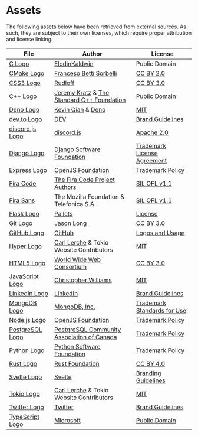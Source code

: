 # Assets

The following assets below have been retrieved from external sources. As such, they are subject to their own licenses, which require proper attribution and license linking.

File | Author | License
---- | ------ | -------
[C Logo](icons/lang/c.svg) | [ElodinKaldwin](https://commons.wikimedia.org/wiki/File:C_Programming_Language.svg) | Public Domain
[CMake Logo](icons/tech/cmake.svg) | [Franceso Betti Sorbelli](https://commons.wikimedia.org/wiki/File:Cmake.svg) | [CC BY 2.0]
[CSS3 Logo](icons/lang/css.svg) | [Rudloff](https://commons.wikimedia.org/wiki/File:CSS3_logo_and_wordmark.svg) | [CC BY 3.0]
[C++ Logo](icons/lang/cpp.svg) | [Jeremy Kratz](https://jeremykratz.com/) & [The Standard C++ Foundation](https://isocpp.org/home/terms-of-use) | [Public Domain](https://isocpp.org/home/terms-of-use)
[Deno Logo](icons/tech/deno.svg) | [Kevin Qian](https://ksm.sh/) & [Deno](https://deno.com/) | [MIT](https://github.com/denoland/dotland/blob/925ae4fd931935f8ea479a61b8bfaa97584c1feb/LICENSE)
[dev.to Logo](icons/social/dev.svg) | [DEV](https://dev.to/) | [Brand Guidelines](https://dev.to/brand)
[discord.js Logo](icons/lib/discord.js.svg) | [discord.js](https://discord.js.org/) | [Apache 2.0](https://github.com/discordjs/discord.js/blob/6aba9e99eb92429ed84a010a2051e658d0c641c4/packages/discord.js/LICENSE)
[Django Logo](icons/lib/django.svg) | [Django Software Foundation](https://www.djangoproject.com/foundation/) | [Trademark License Agreement](https://www.djangoproject.com/trademarks/)
[Express Logo](icons/lib/express.svg) | [OpenJS Foundation] | [Trademark Policy][OpenJS Foundation Trademark Policy]
[Fira Code](fonts/Fira-Code/) | [The Fira Code Project Authors](https://github.com/tonsky/FiraCode) | [SIL OFL v1.1](./src/fonts/Fira-Code/OFL.txt)
[Fira Sans](fonts/Fira-Sans/) | The Mozilla Foundation & Telefonica S.A. | [SIL OFL v1.1](./src/fonts/Fira-Sans/OFL.txt)
[Flask Logo](icons/lib/flask.svg) | [Pallets](https://palletsprojects.com/p/flask/) | [License](https://github.com/pallets/flask/blob/7ed89d3f9d2207c9a607f5dcdce106c0278e1332/artwork/LICENSE.rst)
[Git Logo](icons/tech/git.svg) | [Jason Long](https://jasonlong.me/) | [CC BY 3.0]
[GitHub Logo](icons/social/github.svg) | [GitHub](https://github.com) | [Logos and Usage](https://github.com/logos)
[Hyper Logo](icons/lib/hyper.svg) | [Carl Lerche] & Tokio Website Contributors | [MIT][MIT Tokio]
[HTML5 Logo](icons/lang/html.svg) | [World Wide Web Consortium](https://www.w3.org/) | [CC BY 3.0]
[JavaScript Logo](icons/lang/js.svg) | [Christopher Williams](https://www.voodootikigod.com/) | [MIT](https://github.com/voodootikigod/logo.js/blob/1544bdeed6d618a6cfe4f0650d04ab8d9cfa76d9/LICENSE)
[LinkedIn Logo](icons/social/linkedin.svg) | [LinkedIn](https://www.linkedin.com/) | [Brand Guidelines](https://brand.linkedin.com/)
[MongoDB Logo](icons/tech/mongo.svg) | [MongoDB, Inc.](https://www.mongodb.com/) | [Trademark Standards for Use](https://www.mongodb.com/legal/trademark-usage-guidelines)
[Node.js Logo](icons/tech/node.svg) | [OpenJS Foundation] | [Trademark Policy][OpenJS Foundation Trademark Policy]
[PostgreSQL Logo](icons/tech/postgres.svg) | [PostgreSQL Community Association of Canada](https://www.postgres.ca/) | [Trademark Policy](https://www.postgresql.org/about/policies/trademarks/)
[Python Logo](icons/lang/python.svg) | [Python Software Foundation](https://www.python.org/psf-landing/) | [Trademark Policy](https://www.python.org/psf/trademarks/)
[Rust Logo](icons/lang/rust.svg) | [Rust Foundation](https://foundation.rust-lang.org/) | [CC BY 4.0]
[Svelte Logo](icons/lib/svelte.svg) | [Svelte](https://svelte.dev/) | [Branding Guidelines](https://github.com/sveltejs/branding/blob/c4dfca6743572087a6aef0e109ffe3d95596e86a/README.md)
[Tokio Logo](icons/lib/tokio.svg) | [Carl Lerche] & Tokio Website Contributors | [MIT][MIT Tokio]
[Twitter Logo](icons/social/twitter.svg) | [Twitter](https://twitter.com/) | [Brand Guidelines](https://about.twitter.com/en/who-we-are/brand-toolkit)
[TypeScript Logo](icons/lang/ts.svg) | [Microsoft](https://www.typescriptlang.org/) | [Public Domain](https://www.typescriptlang.org/branding/)

[Carl Lerche]: https://carllerche.com/
[OpenJS Foundation]: https://openjsf.org/
[OpenJS Foundation Trademark Policy]: https://trademark-policy.openjsf.org/
[MIT Tokio]: https://github.com/tokio-rs/website/blob/f4226811e9804c133667631c0564e499e1b4deff/LICENSE
[CC BY 2.0]: https://creativecommons.org/licenses/by/2.0/
[CC BY 3.0]: https://creativecommons.org/licenses/by/3.0/
[CC BY 4.0]: https://creativecommons.org/licenses/by/4.0/
